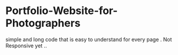 # Portfolio-Website-for-Photographers
simple and long code that is easy to understand for every page .
Not Responsive yet ..
